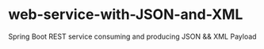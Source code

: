 # web-service-with-JSON-and-XML
Spring Boot REST service consuming and producing JSON &amp;&amp; XML Payload
